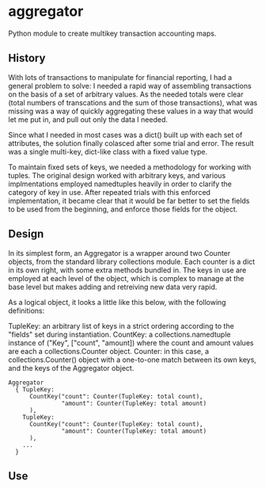 # aggregator

Python module to create multikey transaction accounting maps.

## History

With lots of transactions to manipulate for financial reporting, I had a
general problem to solve: I needed a rapid way of assembling transactions on
the basis of a set of arbitrary values. As the needed totals were clear (total
numbers of transcations and the sum of those transactions), what was missing
was a way of quickly aggregating these values in a way that would let me put
in, and pull out only the data I needed.

Since what I needed in most cases was a dict() built up with each set of
attributes, the solution finally colasced after some trial and error. The
result was a single multi-key, dict-like class with a fixed value type.

To maintain fixed sets of keys, we needed a methodology for working with
tuples. The original design worked with arbitrary keys, and various
implmentations employed namedtuples heavily in order to clarify the category of
key in use. After repeated trials with this enforced implementation, it became
clear that it would be far better to set the fields to be used from the
beginning, and enforce those fields for the object.

## Design

In its simplest form, an Aggregator is a wrapper around two Counter objects,
from the standard library collections module. Each counter is a dict in its own
right, with some extra methods bundled in. The keys in use are employed at each
level of the object, which is complex to manage at the base level but makes
adding and retreiving new data very rapid.

As a logical object, it looks a little like this below, with the following
definitions:

  TupleKey: an arbitrary list of keys in a strict ordering according to the "fields" set during instantiation.
  CountKey: a collections.namedtuple instance of ("Key", ["count", "amount]) where the count and amount values are each a collections.Counter object.
  Counter: in this case, a collections.Counter() object with a one-to-one match between its own keys, and the keys of the Aggregator object.

    Aggregator
      { TupleKey:
          CountKey("count": Counter(TupleKey: total count),
                   "amount": Counter(TupleKey: total amount)
          ),
        TupleKey:
          CountKey("count": Counter(TupleKey: total count),
                   "amount": Counter(TupleKey: total amount)
          ),
        ...
      }

## Use
